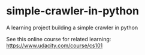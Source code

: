 # simple-crawler-in-python
A learning project building a simple crawler in python

See this online course for related learning:
https://www.udacity.com/course/cs101
